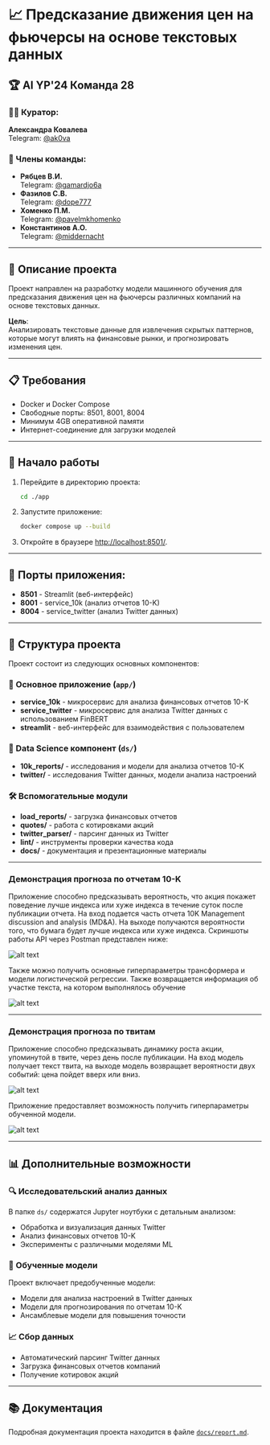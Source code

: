 # 📈 Предсказание движения цен на фьючерсы на основе текстовых данных

## 🏆 AI YP'24 Команда 28

### 👩‍🏫 Куратор:
**Александра Ковалева**  
Telegram: [@ak0va](https://t.me/ak0va)

### 👥 Члены команды:
- **Рябцев В.И.**  
  Telegram: [@gamardjo6a](https://t.me/gamardjo6a)
- **Фазилов С.В.**  
  Telegram: [@dope777](https://t.me/dope777)
- **Хоменко П.М.**  
  Telegram: [@pavelmkhomenko](https://t.me/pavelmkhomenko)
- **Константинов А.О.**  
  Telegram: [@middernacht](https://t.me/middernacht)

---

## 📜 Описание проекта
Проект направлен на разработку модели машинного обучения для предсказания движения цен на фьючерсы различных компаний на основе текстовых данных.  

**Цель**:  
Анализировать текстовые данные для извлечения скрытых паттернов, которые могут влиять на финансовые рынки, и прогнозировать изменения цен.

---

## 📋 Требования

- Docker и Docker Compose
- Свободные порты: 8501, 8001, 8004
- Минимум 4GB оперативной памяти
- Интернет-соединение для загрузки моделей

---

## 🚀 Начало работы

1. Перейдите в директорию проекта:
    ```bash
    cd ./app
    ```
2. Запустите приложение:
    ```bash
    docker compose up --build
    ```
3. Откройте в браузере [http://localhost:8501/](http://localhost:8501/).

---

## 🔌 Порты приложения:

- **8501** - Streamlit (веб-интерфейс)
- **8001** - service_10k (анализ отчетов 10-K)
- **8004** - service_twitter (анализ Twitter данных)

---

## 📁 Структура проекта

Проект состоит из следующих основных компонентов:

### 🚀 Основное приложение (`app/`)
- **service_10k** - микросервис для анализа финансовых отчетов 10-K
- **service_twitter** - микросервис для анализа Twitter данных с использованием FinBERT
- **streamlit** - веб-интерфейс для взаимодействия с пользователем

### 🔬 Data Science компонент (`ds/`)
- **10k_reports/** - исследования и модели для анализа отчетов 10-K
- **twitter/** - исследования Twitter данных, модели анализа настроений

### 🛠️ Вспомогательные модули
- **load_reports/** - загрузка финансовых отчетов
- **quotes/** - работа с котировками акций  
- **twitter_parser/** - парсинг данных из Twitter
- **lint/** - инструменты проверки качества кода
- **docs/** - документация и презентационные материалы

---

### Демонстрация прогноза по отчетам 10-K

Приложение способно предсказывать вероятность, что акция покажет поведение лучше индекса или хуже индекса в течение суток после публикации отчета. На вход подается часть отчета 10K Management discussion and analysis (MD&A). На выходе получаются вероятности того, что бумага будет лучше индекса или хуже индекса. Скриншоты работы API через Postman представлен ниже:

![alt text](docs/images/image-1.png)

Также можно получить основные гиперпараметры трансформера и модели логистической регрессии. Также возвращается информация об участке текста, на котором выполнялось обучение

![alt text](docs/images/image-2.png)


---

### Демонстрация прогноза по твитам

Приложение способно предсказывать динамику роста акции, упоминутой в твите, через день после публикации. На вход модель получает текст твита, на выходе модель возвращает вероятности двух событий: цена пойдет вверх или вниз. 

![alt text](docs/images/image-3.png)

Приложение предоставляет возможность получить гиперпараметры обученной модели.

![alt text](docs/images/image-4.png)

---

## 📊 Дополнительные возможности

### 🔍 Исследовательский анализ данных
В папке `ds/` содержатся Jupyter ноутбуки с детальным анализом:
- Обработка и визуализация данных Twitter
- Анализ финансовых отчетов 10-K
- Эксперименты с различными моделями ML

### 🤖 Обученные модели
Проект включает предобученные модели:
- Модели для анализа настроений в Twitter данных
- Модели для прогнозирования по отчетам 10-K
- Ансамблевые модели для повышения точности

### 📈 Сбор данных
- Автоматический парсинг Twitter данных
- Загрузка финансовых отчетов компаний
- Получение котировок акций

---

## 📚 Документация

Подробная документация проекта находится в файле [`docs/report.md`](docs/report.md).


